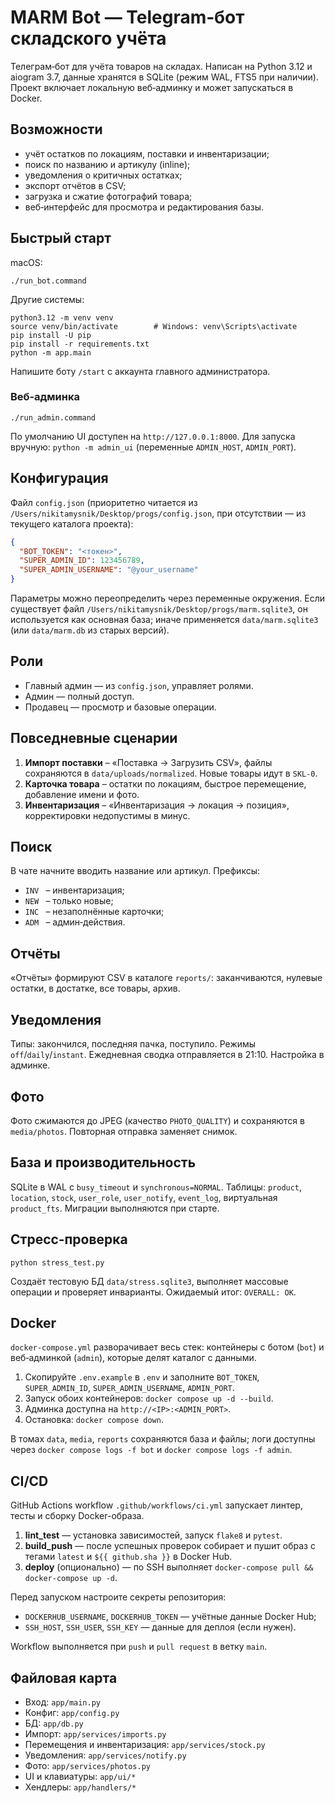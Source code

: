 # MARM Bot — Telegram‑бот складского учёта

Телеграм‑бот для учёта товаров на складах. Написан на Python 3.12 и aiogram 3.7, данные хранятся в SQLite (режим WAL, FTS5 при наличии). Проект включает локальную веб‑админку и может запускаться в Docker.

## Возможности
- учёт остатков по локациям, поставки и инвентаризации;
- поиск по названию и артикулу (inline);
- уведомления о критичных остатках;
- экспорт отчётов в CSV;
- загрузка и сжатие фотографий товара;
- веб‑интерфейс для просмотра и редактирования базы.

## Быстрый старт
macOS:
```
./run_bot.command
```
Другие системы:
```
python3.12 -m venv venv
source venv/bin/activate        # Windows: venv\Scripts\activate
pip install -U pip
pip install -r requirements.txt
python -m app.main
```
Напишите боту `/start` с аккаунта главного администратора.

### Веб‑админка
```
./run_admin.command
```
По умолчанию UI доступен на `http://127.0.0.1:8000`. Для запуска вручную: `python -m admin_ui` (переменные `ADMIN_HOST`, `ADMIN_PORT`).

## Конфигурация
Файл `config.json` (приоритетно читается из `/Users/nikitamysnik/Desktop/progs/config.json`, при отсутствии — из текущего каталога проекта):
```json
{
  "BOT_TOKEN": "<токен>",
  "SUPER_ADMIN_ID": 123456789,
  "SUPER_ADMIN_USERNAME": "@your_username"
}
```
Параметры можно переопределить через переменные окружения. Если существует файл `/Users/nikitamysnik/Desktop/progs/marm.sqlite3`, он используется как основная база; иначе применяется `data/marm.sqlite3` (или `data/marm.db` из старых версий).

## Роли
- Главный админ — из `config.json`, управляет ролями.
- Админ — полный доступ.
- Продавец — просмотр и базовые операции.

## Повседневные сценарии
1. **Импорт поставки** – «Поставка → Загрузить CSV», файлы сохраняются в `data/uploads/normalized`. Новые товары идут в `SKL‑0`.
2. **Карточка товара** – остатки по локациям, быстрое перемещение, добавление имени и фото.
3. **Инвентаризация** – «Инвентаризация → локация → позиция», корректировки недопустимы в минус.

## Поиск
В чате начните вводить название или артикул. Префиксы:
- `INV ` – инвентаризация;
- `NEW ` – только новые;
- `INC ` – незаполнённые карточки;
- `ADM ` – админ‑действия.

## Отчёты
«Отчёты» формируют CSV в каталоге `reports/`: заканчиваются, нулевые остатки, в достатке, все товары, архив.

## Уведомления
Типы: закончился, последняя пачка, поступило. Режимы `off`/`daily`/`instant`. Ежедневная сводка отправляется в 21:10. Настройка в админке.

## Фото
Фото сжимаются до JPEG (качество `PHOTO_QUALITY`) и сохраняются в `media/photos`. Повторная отправка заменяет снимок.

## База и производительность
SQLite в WAL с `busy_timeout` и `synchronous=NORMAL`. Таблицы: `product`, `location`, `stock`, `user_role`, `user_notify`, `event_log`, виртуальная `product_fts`. Миграции выполняются при старте.

## Стресс‑проверка
```
python stress_test.py
```
Создаёт тестовую БД `data/stress.sqlite3`, выполняет массовые операции и проверяет инварианты. Ожидаемый итог: `OVERALL: OK`.

## Docker
`docker-compose.yml` разворачивает весь стек: контейнеры с ботом (`bot`) и веб‑админкой (`admin`), которые делят каталог с данными.

1. Скопируйте `.env.example` в `.env` и заполните `BOT_TOKEN`, `SUPER_ADMIN_ID`, `SUPER_ADMIN_USERNAME`, `ADMIN_PORT`.
2. Запуск обоих контейнеров: `docker compose up -d --build`.
3. Админка доступна на `http://<IP>:<ADMIN_PORT>`.
4. Остановка: `docker compose down`.

В томах `data`, `media`, `reports` сохраняются база и файлы; логи доступны через `docker compose logs -f bot` и `docker compose logs -f admin`.

## CI/CD

GitHub Actions workflow `.github/workflows/ci.yml` запускает линтер, тесты и сборку Docker-образа.

1. **lint_test** — установка зависимостей, запуск `flake8` и `pytest`.
2. **build_push** — после успешных проверок собирает и пушит образ с тегами `latest` и `${{ github.sha }}` в Docker Hub.
3. **deploy** (опционально) — по SSH выполняет `docker-compose pull && docker-compose up -d`.

Перед запуском настроите секреты репозитория:
- `DOCKERHUB_USERNAME`, `DOCKERHUB_TOKEN` — учётные данные Docker Hub;
- `SSH_HOST`, `SSH_USER`, `SSH_KEY` — данные для деплоя (если нужен).

Workflow выполняется при `push` и `pull request` в ветку `main`.

## Файловая карта
- Вход: `app/main.py`
- Конфиг: `app/config.py`
- БД: `app/db.py`
- Импорт: `app/services/imports.py`
- Перемещения и инвентаризация: `app/services/stock.py`
- Уведомления: `app/services/notify.py`
- Фото: `app/services/photos.py`
- UI и клавиатуры: `app/ui/*`
- Хендлеры: `app/handlers/*`

